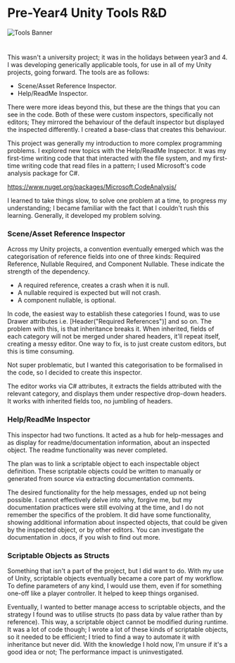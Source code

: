 # Pre-Year4 Unity Tools R&D
![Tools Banner](https://github.com/orangutanrider/GDPAbertayUndergrad-UnityToolsResearch/assets/99553929/30068ea5-c42c-4a4c-86dc-5b683d7981c4)
#
This wasn't a university project; it was in the holidays between year3 and 4.
I was developing generically applicable tools, for use in all of my Unity projects, going forward. The tools are as follows:
- Scene/Asset Reference Inspector.
- Help/ReadMe Inspector.

There were more ideas beyond this, but these are the things that you can see in the code.
Both of these were custom inspectors, specifically not editors; They mirrored the behaviour of the default inspector but displayed the inspected differently. I created a base-class that creates this behaviour.

This project was generally my introduction to more complex programming problems. I explored new topics with the Help/ReadMe Inspector. It was my first-time writing code that that interacted with the file system, and my first-time writing code that read files in a pattern; I used Microsoft's code analysis package for C#. 

https://www.nuget.org/packages/Microsoft.CodeAnalysis/

I learned to take things slow, to solve one problem at a time, to progress my understanding; I became familiar with the fact that I couldn't rush this learning. Generally, it developed my problem solving.

### Scene/Asset Reference Inspector
Across my Unity projects, a convention eventually emerged which was the categorisation of reference fields into one of three kinds: Required Reference, Nullable Required, and Component Nullable.
These indicate the strength of the dependency. 
- A required reference, creates a crash when it is null.
- A nullable required is expected but will not crash.
- A component nullable, is optional.

In code, the easiest way to establish these categories I found, was to use Drawer attributes i.e. [Header("Required References")] and so on. The problem with this, is that inheritance breaks it.
When inherited, fields of each category will not be merged under shared headers, it'll repeat itself, creating a messy editor. One way to fix, is to just create custom editors, but this is time consuming.

Not super problematic, but I wanted this categorisation to be formalised in the code, so I decided to create this inspector. 

The editor works via C# attributes, it extracts the fields attributed with the relevant category, and displays them under respective drop-down headers. It works with inherited fields too, no jumbling of headers.

### Help/ReadMe Inspector
This inspector had two functions. It acted as a hub for help-messages and as display for readme/documentation information, about an inspected object. The readme functionality was never completed.

The plan was to link a scriptable object to each inspectable object definition. These scriptable objects could be written to manually or generated from source via extracting documentation comments.

The desired functionality for the help messages, ended up not being possible. I cannot effectively delve into why, forgive me, but my documentation practices were still evolving at the time, and I do not remember the specifics of the problem. It did have some functionality, showing additional information about inspected objects, that could be given by the inspected object, or by other editors. You can investigate the documentation in .docs, if you wish to find out more.

### Scriptable Objects as Structs
Something that isn't a part of the project, but I did want to do. With my use of Unity, scriptable objects eventually became a core part of my workflow. To define parameters of any kind, I would use them, even if for something one-off like a player controller. It helped to keep things organised.

Eventually, I wanted to better manage access to scriptable objects, and the strategy I found was to utilise structs (to pass data by value rather than by reference). This way, a scriptable object cannot be modified during runtime. It was a lot of code though; I wrote a lot of these kinds of scriptable objects, so it needed to be efficient; I tried to find a way to automate it with inheritance but never did. With the knowledge I hold now, I'm unsure if it's a good idea or not; The performance impact is uninvestigated.

